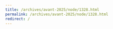 ```yaml
---
title: /archives/avant-2025/node/1328.html
permalink: /archives/avant-2025/node/1328.html
redirect: /
---
```

